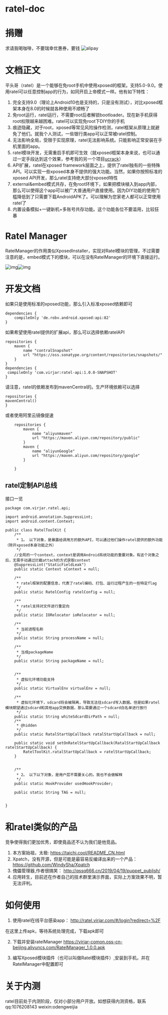 # ratel-doc

# 捐赠
求请我喝咖啡，不要瑞幸优惠券，要钱
![alipay](img/reward.jpg)

# 文档正文
平头哥（ratel）是一个能够在免root手机中使用xposed的框架。支持5.0-9.0。使用ratel可以任意控制app的行为，如同开启上帝模式一样。他有如下特性：

1. 完全支持9.0（理论上Android10也是支持的，只是没有测试），对比xposed框架本身在8.0的时候就各种使用不顺畅了
2. 免root运行，ratel运行，不需要root后者解锁bootloader。现在新手机获得root权限越来越困难。ratel可以实现免root下DIY你的手机
3. 痕迹隐藏，对于root，xposed等常见风险操作检测，ratel框架从原理上就避免了他们。就我个人测试，一些银行类app可以正常被ratel控制。
4. 无法影响全局，受限于实现原理，ratel无法影响系统。只能影响正常安装在手机里面的app。
5. ratel模块开发，无需重启手机即可生效（就xposed框架本身来说，也可以通过一定手段达到这个效果，参考我的另一个项目[ucrack](https://gitee.com/virjar/ucrack)）
6. API扩展，ratel在xposed framework层面之上，提供了ratel独有的一些特殊API。可以实现一些xposed本身不提供的强大功能。当然，如果你按照标准的xposed API开发，那么ratel支持绝大部分xposed特性
7. external&embed模式共存，在免root环境下，如果把模块植入到app内部，那么可以使得这个app可以被广大普通用户直接使用。因为DIY功能的使用门槛降低到了只需要下载AndroidAPK了。可以理解为您家老人都可以正常使用ratel了
9. 内置设备模拟+一键新机+多账号共存功能。这个功能各位不要滥用，比较狂暴

# Ratel Manager

RatelManager的作用类似XposedInstaller，实现对Ratel模块的管理，不过需要注意的是，embed模式下的模块，可以在没有RatelManager的环境下直接运行。

![img](img/ratelManager1.jpg)![img](img/ratelManager2.jpg)

# 开发文档
如果只是使用标准的xposed功能，那么引入标准xposed依赖即可
```
dependencies {
    compileOnly 'de.robv.android.xposed:api:82'
}
```

如果希望使用ratel提供的扩展api，那么可以选择依赖ratelAPI
```
repositories {
    maven {
        name "contralSnapshot"
        url "https://oss.sonatype.org/content/repositories/snapshots/"
    }
}
dependencies {
 compileOnly 'com.virjar:ratel-api:1.0.0-SNAPSHOT'
}
```
请注意，ratel的依赖发布到mavenCentral的。生产环境依赖可以选择
```
repositories {
mavenCentral()
}
```
或者使用阿里云镜像提速
```
    repositories {
        maven {
            name "aliyunmaven"
            url "https://maven.aliyun.com/repository/public"
        }
        maven {
            name "aliyunGoogle"
            url "https://maven.aliyun.com/repository/google"
        }

    }
```

## ratel定制API总线
接口一览
```
package com.virjar.ratel.api;

import android.annotation.SuppressLint;
import android.content.Context;

public class RatelToolKit {
    /**
     * 1。 以下对象，是暴露给调用方的额外API，可以通过他们操作ratel提供的额外功能（除开xposed本身功能之外）
     */
    //全局的一个context，context是调用Android系统功能的重要对象。有这个对象之后，无需手动通过拦截attach的方式获取context
    @SuppressLint("StaticFieldLeak")
    public static Context sContext = null;

    /**
     * ratel框架的配置信息，代表了ratel编码、打包、运行过程产生的一些特定flag
     */
    public static RatelConfig ratelConfig = null;

    /**
     * ratel支持对文件进行重定向
     */
    public static IORelocator ioRelocator = null;

    /**
     * 当前进程名称
     */
    public static String processName = null;

    /**
     * 当成packageName
     */
    public static String packageName = null;


    /**
     * 虚拟化环境功能支持
     */
    public static VirtualEnv virtualEnv = null;

    /**
     * 虚拟化环境下，sdcard将会被隔离，导致无法往sdcard写入数据。但是如果ratel模块期望通过sdcard和其他app交换数据，那么需要通过一个sdcard白名单进行放行
     */
    public static String whiteSdcardDirPath = null;
    /**
     * @hidden
     */
    public static RatalStartUpCallback ratalStartUpCallback = null;

    public static void setOnRatelStartUpCallback(RatalStartUpCallback ratelStartUpCallback) {
        RatelToolKit.ratalStartUpCallback = ratelStartUpCallback;
    }


    /**
     * 2。 以下以下对象，是用户层不需要关心的。我也不会做解释
     */
    public static HookProvider usedHookProvider;

    public static String TAG = null;


}

```

# 和ratel类似的产品

竞争使得我们更加优秀，即使竟品还不认为我们是他竞品。

1. 本方案始祖，太极: https://taichi.cool/README_CN.html
2. Xpatch，没有开源，但是可能是最容易反编译出来的一个产品： https://github.com/WindySha/Xpatch
3. 傀儡管理器,作者很搞笑： http://qssq666.cn/2019/04/19/puppet_publish/
4. 应用转生，目前还在作者自己的技术群里演示界面，实际上方案效果不明，暂无法评判。

# 如何使用
1. 使用ratel在线平台感染app： 
http://ratel.virjar.com/#/login?redirect=%2F

在这里上传apk，等待系统处理完成，下载apk即可

2. 下载并安装ratelManager
https://virjar-comon.oss-cn-beijing.aliyuncs.com/RatelManager_1.0.0.apk

3. 编写Xposed模块插件（也可以叫做Ratel模块插件）,安装到手机，并在RatelManager中配置即可


# 关于内测
ratel目前处于内测阶段，仅对小部分用户开放。如想获得内测资格，联系qq:1076208143 weixin:odengweijia
